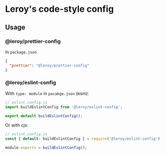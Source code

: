 # Leroy's code-style config

## Usage

### @leroy/prettier-config

In `package.json`

```json
{
  "prettier": "@leroy/prettier-config"
}
```

### @leroy/eslint-config

With `type: module` in `pacakge.json` (esm):

```javascript
// eslint.config.js
import buildEslintConfig from '@leroy/eslint-config';

export default buildEslintConfig();
```

Or with cjs:

```javascript
// eslint.config.js
const { default: buildEslintConfig } = require('@leroy/eslint-config');

module.exports = buildEslintConfig();
```
